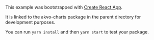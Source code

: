 This example was bootstrapped with [Create React App](https://github.com/facebook/create-react-app).

It is linked to the akvo-charts package in the parent directory for development purposes.

You can run `yarn install` and then `yarn start` to test your package.

